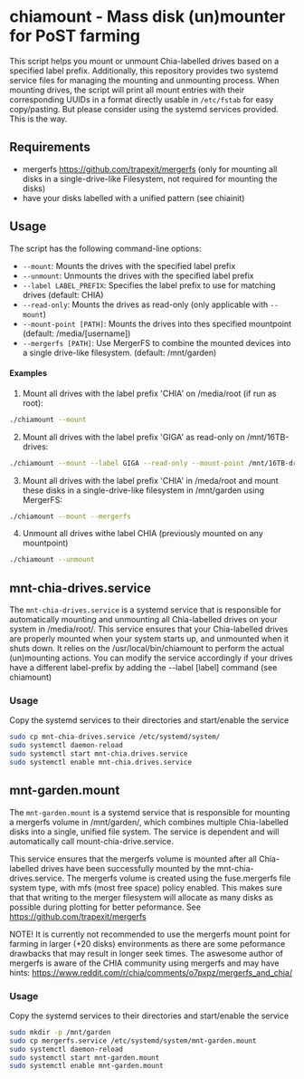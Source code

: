 # chiamount - Mass disk (un)mounter for PoST farming

This script helps you mount or unmount Chia-labelled drives based on a specified label prefix. Additionally, this repository provides two systemd service files for managing the mounting and unmounting process.
When mounting drives, the script will print all mount entries with their corresponding UUIDs in a format directly usable in `/etc/fstab` for easy copy/pasting. But please consider using the systemd services provided. This is the way.

## Requirements

- mergerfs https://github.com/trapexit/mergerfs (only for mounting all disks in a single-drive-like Filesystem, not required for mounting the disks)
- have your disks labelled with a unified pattern (see chiainit)

## Usage

The script has the following command-line options:

- `--mount`: Mounts the drives with the specified label prefix
- `--unmount`: Unmounts the drives with the specified label prefix
- `--label LABEL_PREFIX`: Specifies the label prefix to use for matching drives (default: CHIA)
- `--read-only`: Mounts the drives as read-only (only applicable with `--mount`)
- `--mount-point [PATH]`: Mounts the drives into thes specified mountpoint (default: /media/[username])
- `--mergerfs [PATH]`: Use MergerFS to combine the mounted devices into a single drive-like filesystem. (default: /mnt/garden)

#### Examples

1. Mount all drives with the label prefix 'CHIA' on /media/root (if run as root):

```bash
./chiamount --mount
```

2. Mount all drives with the label prefix 'GIGA' as read-only on /mnt/16TB-drives:

```bash
./chiamount --mount --label GIGA --read-only --mount-point /mnt/16TB-drives
```

3. Mount all drives with the label prefix 'CHIA' in /meda/root and mount these disks in a single-drive-like filesystem in /mnt/garden using MergerFS:

```bash
./chiamount --mount --mergerfs
```

4. Unmount all drives withe label CHIA (previously mounted on any mountpoint)
```bash
./chiamount --unmount
```


## mnt-chia-drives.service

The `mnt-chia-drives.service` is a systemd service that is responsible for automatically mounting and unmounting all Chia-labelled drives on your system in /media/root/. This service ensures that your Chia-labelled drives are properly mounted when your system starts up, and unmounted when it shuts down. It relies on the /usr/local/bin/chiamount to perform the actual (un)mounting actions. You can modify the service accordingly if your drives have a different label-prefix by adding the --label [label] command (see chiamount)

### Usage

Copy the systemd services to their directories and start/enable the service
```bash
sudo cp mnt-chia-drives.service /etc/systemd/system/
sudo systemctl daemon-reload
sudo systemctl start mnt-chia.drives.service
sudo systemctl enable mnt-chia.drives.service
```


## mnt-garden.mount

The `mnt-garden.mount` is a systemd service that is responsible for mounting a mergerfs volume in /mnt/garden/, which combines multiple Chia-labelled disks into a single, unified file system. The service is dependent and will automatically call mount-chia-drive.service.

This service ensures that the mergerfs volume is mounted after all Chia-labelled drives have been successfully mounted by the mnt-chia-drives.service. The mergerfs volume is created using the fuse.mergerfs file system type, with mfs (most free space) policy enabled. This makes sure that that writing to the merger filesystem will allocate as many disks as possible during plotting for better peformance. See https://github.com/trapexit/mergerfs

NOTE! It is currently not recommended to use the mergerfs mount point for farming in larger (+20 disks) environments as there are some peformance drawbacks that may result in longer seek times. The aswesome author of mergerfs is aware of the CHIA community using mergerfs and may have hints: https://www.reddit.com/r/chia/comments/o7pxpz/mergerfs_and_chia/

### Usage

Copy the systemd services to their directories and start/enable the service
```bash
sudo mkdir -p /mnt/garden
sudo cp mergerfs.service /etc/systemd/system/mnt-garden.mount
sudo systemctl daemon-reload
sudo systemctl start mnt-garden.mount
sudo systemctl enable mnt-garden.mount
```


